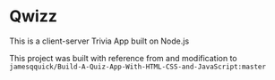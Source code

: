 # Qwizz

This is a client-server Trivia App built on Node.js

This project was built with reference from and modification to ` jamesqquick/Build-A-Quiz-App-With-HTML-CSS-and-JavaScript:master `
